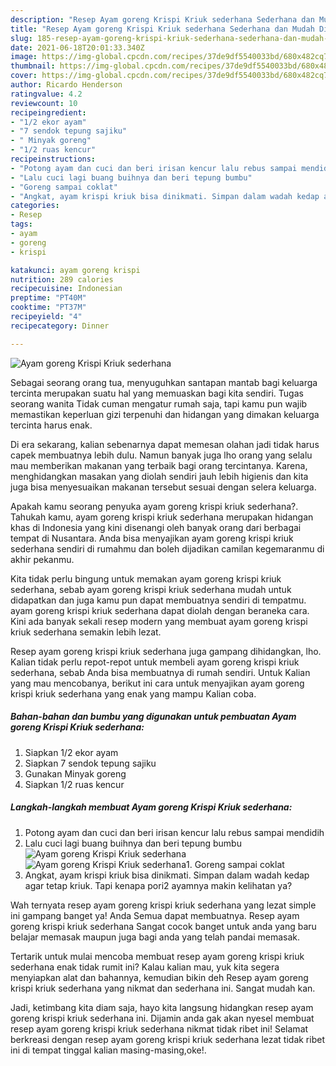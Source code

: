 ```yaml
---
description: "Resep Ayam goreng Krispi Kriuk sederhana Sederhana dan Mudah Dibuat"
title: "Resep Ayam goreng Krispi Kriuk sederhana Sederhana dan Mudah Dibuat"
slug: 185-resep-ayam-goreng-krispi-kriuk-sederhana-sederhana-dan-mudah-dibuat
date: 2021-06-18T20:01:33.340Z
image: https://img-global.cpcdn.com/recipes/37de9df5540033bd/680x482cq70/ayam-goreng-krispi-kriuk-sederhana-foto-resep-utama.jpg
thumbnail: https://img-global.cpcdn.com/recipes/37de9df5540033bd/680x482cq70/ayam-goreng-krispi-kriuk-sederhana-foto-resep-utama.jpg
cover: https://img-global.cpcdn.com/recipes/37de9df5540033bd/680x482cq70/ayam-goreng-krispi-kriuk-sederhana-foto-resep-utama.jpg
author: Ricardo Henderson
ratingvalue: 4.2
reviewcount: 10
recipeingredient:
- "1/2 ekor ayam"
- "7 sendok tepung sajiku"
- " Minyak goreng"
- "1/2 ruas kencur"
recipeinstructions:
- "Potong ayam dan cuci dan beri irisan kencur lalu rebus sampai mendidih"
- "Lalu cuci lagi buang buihnya dan beri tepung bumbu"
- "Goreng sampai coklat"
- "Angkat, ayam krispi kriuk bisa dinikmati. Simpan dalam wadah kedap agar tetap kriuk. Tapi kenapa pori2 ayamnya makin kelihatan ya?"
categories:
- Resep
tags:
- ayam
- goreng
- krispi

katakunci: ayam goreng krispi 
nutrition: 289 calories
recipecuisine: Indonesian
preptime: "PT40M"
cooktime: "PT37M"
recipeyield: "4"
recipecategory: Dinner

---
```



![Ayam goreng Krispi Kriuk sederhana](https://img-global.cpcdn.com/recipes/37de9df5540033bd/680x482cq70/ayam-goreng-krispi-kriuk-sederhana-foto-resep-utama.jpg)

Sebagai seorang orang tua, menyuguhkan santapan mantab bagi keluarga tercinta merupakan suatu hal yang memuaskan bagi kita sendiri. Tugas seorang  wanita Tidak cuman mengatur rumah saja, tapi kamu pun wajib memastikan keperluan gizi terpenuhi dan hidangan yang dimakan keluarga tercinta harus enak.

Di era  sekarang, kalian sebenarnya dapat memesan olahan jadi tidak harus capek membuatnya lebih dulu. Namun banyak juga lho orang yang selalu mau memberikan makanan yang terbaik bagi orang tercintanya. Karena, menghidangkan masakan yang diolah sendiri jauh lebih higienis dan kita juga bisa menyesuaikan makanan tersebut sesuai dengan selera keluarga. 



Apakah kamu seorang penyuka ayam goreng krispi kriuk sederhana?. Tahukah kamu, ayam goreng krispi kriuk sederhana merupakan hidangan khas di Indonesia yang kini disenangi oleh banyak orang dari berbagai tempat di Nusantara. Anda bisa menyajikan ayam goreng krispi kriuk sederhana sendiri di rumahmu dan boleh dijadikan camilan kegemaranmu di akhir pekanmu.

Kita tidak perlu bingung untuk memakan ayam goreng krispi kriuk sederhana, sebab ayam goreng krispi kriuk sederhana mudah untuk didapatkan dan juga kamu pun dapat membuatnya sendiri di tempatmu. ayam goreng krispi kriuk sederhana dapat diolah dengan beraneka cara. Kini ada banyak sekali resep modern yang membuat ayam goreng krispi kriuk sederhana semakin lebih lezat.

Resep ayam goreng krispi kriuk sederhana juga gampang dihidangkan, lho. Kalian tidak perlu repot-repot untuk membeli ayam goreng krispi kriuk sederhana, sebab Anda bisa membuatnya di rumah sendiri. Untuk Kalian yang mau mencobanya, berikut ini cara untuk menyajikan ayam goreng krispi kriuk sederhana yang enak yang mampu Kalian coba.

<!--inarticleads1-->

##### Bahan-bahan dan bumbu yang digunakan untuk pembuatan Ayam goreng Krispi Kriuk sederhana:

1. Siapkan 1/2 ekor ayam
1. Siapkan 7 sendok tepung sajiku
1. Gunakan  Minyak goreng
1. Siapkan 1/2 ruas kencur




<!--inarticleads2-->

##### Langkah-langkah membuat Ayam goreng Krispi Kriuk sederhana:

1. Potong ayam dan cuci dan beri irisan kencur lalu rebus sampai mendidih
1. Lalu cuci lagi buang buihnya dan beri tepung bumbu
<img src="https://img-global.cpcdn.com/steps/f7d7067b4b8ecc1c/160x128cq70/ayam-goreng-krispi-kriuk-sederhana-langkah-memasak-2-foto.jpg" alt="Ayam goreng Krispi Kriuk sederhana"><img src="https://img-global.cpcdn.com/steps/acd62fcf0442ecf6/160x128cq70/ayam-goreng-krispi-kriuk-sederhana-langkah-memasak-2-foto.jpg" alt="Ayam goreng Krispi Kriuk sederhana">1. Goreng sampai coklat
1. Angkat, ayam krispi kriuk bisa dinikmati. Simpan dalam wadah kedap agar tetap kriuk. Tapi kenapa pori2 ayamnya makin kelihatan ya?




Wah ternyata resep ayam goreng krispi kriuk sederhana yang lezat simple ini gampang banget ya! Anda Semua dapat membuatnya. Resep ayam goreng krispi kriuk sederhana Sangat cocok banget untuk anda yang baru belajar memasak maupun juga bagi anda yang telah pandai memasak.

Tertarik untuk mulai mencoba membuat resep ayam goreng krispi kriuk sederhana enak tidak rumit ini? Kalau kalian mau, yuk kita segera menyiapkan alat dan bahannya, kemudian bikin deh Resep ayam goreng krispi kriuk sederhana yang nikmat dan sederhana ini. Sangat mudah kan. 

Jadi, ketimbang kita diam saja, hayo kita langsung hidangkan resep ayam goreng krispi kriuk sederhana ini. Dijamin anda gak akan nyesel membuat resep ayam goreng krispi kriuk sederhana nikmat tidak ribet ini! Selamat berkreasi dengan resep ayam goreng krispi kriuk sederhana lezat tidak ribet ini di tempat tinggal kalian masing-masing,oke!.


